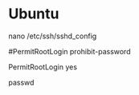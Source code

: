 # Ubuntu

nano /etc/ssh/sshd_config

#PermitRootLogin prohibit-password

PermitRootLogin yes

passwd

